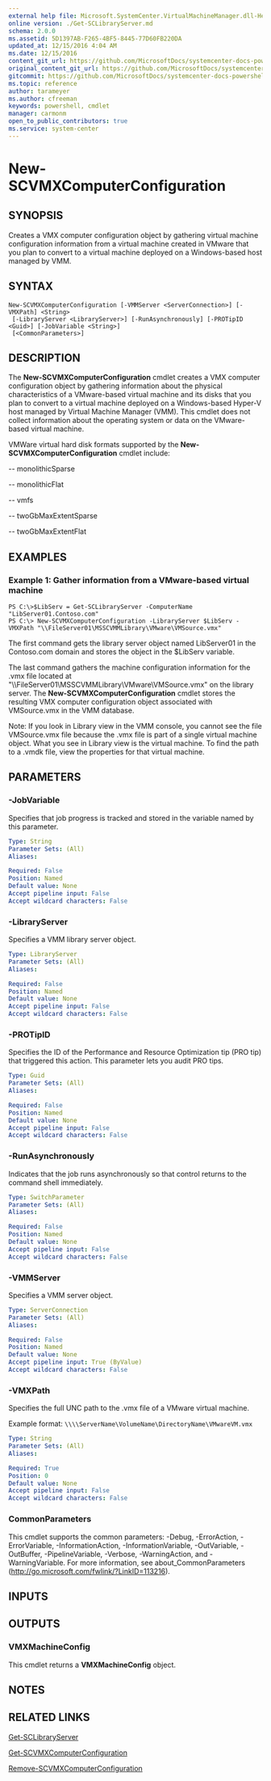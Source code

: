 ```yaml
---
external help file: Microsoft.SystemCenter.VirtualMachineManager.dll-Help.xml
online version: ./Get-SCLibraryServer.md
schema: 2.0.0
ms.assetid: 5D1397AB-F265-4BF5-8445-77D60FB220DA
updated_at: 12/15/2016 4:04 AM
ms.date: 12/15/2016
content_git_url: https://github.com/MicrosoftDocs/systemcenter-docs-powershell/blob/master/systemcenter-cmdlets/SystemCenter2016/VirtualMachineManager/vlatest/New-SCVMXComputerConfiguration.md
original_content_git_url: https://github.com/MicrosoftDocs/systemcenter-docs-powershell/blob/master/systemcenter-cmdlets/SystemCenter2016/VirtualMachineManager/vlatest/New-SCVMXComputerConfiguration.md
gitcommit: https://github.com/MicrosoftDocs/systemcenter-docs-powershell/blob/7df4508c7b907a214e6a8eca76037b06065ef078/systemcenter-cmdlets/SystemCenter2016/VirtualMachineManager/vlatest/New-SCVMXComputerConfiguration.md
ms.topic: reference
author: tarameyer
ms.author: cfreeman
keywords: powershell, cmdlet
manager: carmonm
open_to_public_contributors: true
ms.service: system-center
---
```


# New-SCVMXComputerConfiguration

## SYNOPSIS
Creates a VMX computer configuration object by gathering virtual machine configuration information from a virtual machine created in VMware that you plan to convert to a virtual machine deployed on a Windows-based host managed by VMM.

## SYNTAX

```
New-SCVMXComputerConfiguration [-VMMServer <ServerConnection>] [-VMXPath] <String>
 [-LibraryServer <LibraryServer>] [-RunAsynchronously] [-PROTipID <Guid>] [-JobVariable <String>]
 [<CommonParameters>]
```

## DESCRIPTION
The **New-SCVMXComputerConfiguration** cmdlet creates a VMX computer configuration object by gathering information about the physical characteristics of a VMware-based virtual machine and its disks that you plan to convert to a virtual machine deployed on a Windows-based Hyper-V host managed by Virtual Machine Manager (VMM).
This cmdlet does not collect information about the operating system or data on the VMware-based virtual machine.

VMWare virtual hard disk formats supported by the **New-SCVMXComputerConfiguration** cmdlet include: 



 -- monolithicSparse

 -- monolithicFlat

 -- vmfs

 -- twoGbMaxExtentSparse

 -- twoGbMaxExtentFlat

## EXAMPLES

### Example 1: Gather information from a VMware-based virtual machine
```
PS C:\>$LibServ = Get-SCLibraryServer -ComputerName "LibServer01.Contoso.com"
PS C:\> New-SCVMXComputerConfiguration -LibraryServer $LibServ -VMXPath "\\FileServer01\MSSCVMMLibrary\VMware\VMSource.vmx"
```

The first command gets the library server object named LibServer01 in the Contoso.com domain and stores the object in the $LibServ variable.

The last command gathers the machine configuration information for the .vmx file located at "\\\\FileServer01\MSSCVMMLibrary\VMware\VMSource.vmx" on the library server.
The **New-SCVMXComputerConfiguration** cmdlet stores the resulting VMX computer configuration object associated with VMSource.vmx in the VMM database.

Note: If you look in Library view in the VMM console, you cannot see the file VMSource.vmx file because the .vmx file is part of a single virtual machine object.
What you see in Library view is the virtual machine.
To find the path to a .vmdk file, view the properties for that virtual machine.

## PARAMETERS

### -JobVariable
Specifies that job progress is tracked and stored in the variable named by this parameter.

```yaml
Type: String
Parameter Sets: (All)
Aliases: 

Required: False
Position: Named
Default value: None
Accept pipeline input: False
Accept wildcard characters: False
```

### -LibraryServer
Specifies a VMM library server object.

```yaml
Type: LibraryServer
Parameter Sets: (All)
Aliases: 

Required: False
Position: Named
Default value: None
Accept pipeline input: False
Accept wildcard characters: False
```

### -PROTipID
Specifies the ID of the Performance and Resource Optimization tip (PRO tip) that triggered this action.
This parameter lets you audit PRO tips.

```yaml
Type: Guid
Parameter Sets: (All)
Aliases: 

Required: False
Position: Named
Default value: None
Accept pipeline input: False
Accept wildcard characters: False
```

### -RunAsynchronously
Indicates that the job runs asynchronously so that control returns to the command shell immediately.

```yaml
Type: SwitchParameter
Parameter Sets: (All)
Aliases: 

Required: False
Position: Named
Default value: None
Accept pipeline input: False
Accept wildcard characters: False
```

### -VMMServer
Specifies a VMM server object.

```yaml
Type: ServerConnection
Parameter Sets: (All)
Aliases: 

Required: False
Position: Named
Default value: None
Accept pipeline input: True (ByValue)
Accept wildcard characters: False
```

### -VMXPath
Specifies the full UNC path to the .vmx file of a VMware virtual machine. 



Example format:  `\\\\ServerName\VolumeName\DirectoryName\VMwareVM.vmx`

```yaml
Type: String
Parameter Sets: (All)
Aliases: 

Required: True
Position: 0
Default value: None
Accept pipeline input: False
Accept wildcard characters: False
```

### CommonParameters
This cmdlet supports the common parameters: -Debug, -ErrorAction, -ErrorVariable, -InformationAction, -InformationVariable, -OutVariable, -OutBuffer, -PipelineVariable, -Verbose, -WarningAction, and -WarningVariable. For more information, see about_CommonParameters (http://go.microsoft.com/fwlink/?LinkID=113216).

## INPUTS

## OUTPUTS

### VMXMachineConfig
This cmdlet returns a **VMXMachineConfig** object.

## NOTES

## RELATED LINKS

[Get-SCLibraryServer](xref:SystemCenter2016/VirtualMachineManager/vlatest/Get-SCLibraryServer.md)

[Get-SCVMXComputerConfiguration](xref:SystemCenter2016/VirtualMachineManager/vlatest/Get-SCVMXComputerConfiguration.md)

[Remove-SCVMXComputerConfiguration](xref:SystemCenter2016/VirtualMachineManager/vlatest/Remove-SCVMXComputerConfiguration.md)

